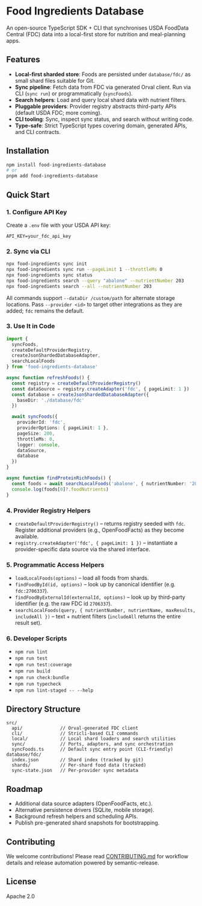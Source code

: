 # Food Ingredients Database

An open-source TypeScript SDK + CLI that synchronises USDA FoodData Central (FDC) data into a local-first store for nutrition and meal-planning apps.

## Features

- **Local-first sharded store**: Foods are persisted under `database/fdc/` as small shard files suitable for Git.
- **Sync pipeline**: Fetch data from FDC via generated Orval client. Run via CLI (`sync run`) or programmatically (`syncFoods`).
- **Search helpers**: Load and query local shard data with nutrient filters.
- **Pluggable providers**: Provider registry abstracts third-party APIs (default USDA FDC; more coming).
- **CLI tooling**: Sync, inspect sync status, and search without writing code.
- **Type-safe**: Strict TypeScript types covering domain, generated APIs, and CLI contracts.

## Installation

```bash
npm install food-ingredients-database
# or
pnpm add food-ingredients-database
```

## Quick Start

### 1. Configure API Key

Create a `.env` file with your USDA API key:

```dotenv
API_KEY=your_fdc_api_key
```

### 2. Sync via CLI

```bash
npx food-ingredients sync init
npx food-ingredients sync run --pageLimit 1 --throttleMs 0
npx food-ingredients sync status
npx food-ingredients search --query "abalone" --nutrientNumber 203
npx food-ingredients search --all --nutrientNumber 203
```

All commands support `--dataDir /custom/path` for alternate storage locations. Pass `--provider <id>` to target other integrations as they are added; `fdc` remains the default.

### 3. Use It in Code

```ts
import {
  syncFoods,
  createDefaultProviderRegistry,
  createJsonShardedDatabaseAdapter,
  searchLocalFoods
} from 'food-ingredients-database'

async function refreshFoods() {
  const registry = createDefaultProviderRegistry()
  const dataSource = registry.createAdapter('fdc', { pageLimit: 1 })
  const database = createJsonShardedDatabaseAdapter({
    baseDir: './database/fdc'
  })

  await syncFoods({
    providerId: 'fdc',
    providerOptions: { pageLimit: 1 },
    pageSize: 200,
    throttleMs: 0,
    logger: console,
    dataSource,
    database
  })
}

async function findProteinRichFoods() {
  const foods = await searchLocalFoods('abalone', { nutrientNumber: '203' })
  console.log(foods[0]?.foodNutrients)
}
```

### 4. Provider Registry Helpers

- `createDefaultProviderRegistry()` – returns registry seeded with `fdc`. Register additional providers (e.g., OpenFoodFacts) as they become available.
- `registry.createAdapter('fdc', { pageLimit: 1 })` – instantiate a provider-specific data source via the shared interface.

### 5. Programmatic Access Helpers

- `loadLocalFoods(options)` – load all foods from shards.
- `findFoodById(id, options)` – look up by canonical identifier (e.g. `fdc:2706337`).
- `findFoodByExternalId(externalId, options)` – look up by third-party identifier (e.g. the raw FDC id `2706337`).
- `searchLocalFoods(query, { nutrientNumber, nutrientName, maxResults, includeAll })` – text + nutrient filters (`includeAll` returns the entire result set).

### 6. Developer Scripts

- `npm run lint`
- `npm run test`
- `npm run test:coverage`
- `npm run build`
- `npm run check:bundle`
- `npm run typecheck`
- `npm run lint-staged -- --help`

## Directory Structure

```text
src/
  api/              // Orval-generated FDC client
  cli/              // Stricli-based CLI commands
  local/            // Local shard loaders and search utilities
  sync/             // Ports, adapters, and sync orchestration
  syncFoods.ts      // Default sync entry point (CLI-friendly)
database/fdc/
  index.json        // Shard index (tracked by git)
  shards/           // Per-shard food data (tracked)
  sync-state.json   // Per-provider sync metadata
```

## Roadmap

- Additional data source adapters (OpenFoodFacts, etc.).
- Alternative persistence drivers (SQLite, mobile storage).
- Background refresh helpers and scheduling APIs.
- Publish pre-generated shard snapshots for bootstrapping.

## Contributing

We welcome contributions! Please read [CONTRIBUTING.md](./CONTRIBUTING.md) for workflow details and release automation powered by semantic-release.

## License

Apache 2.0

